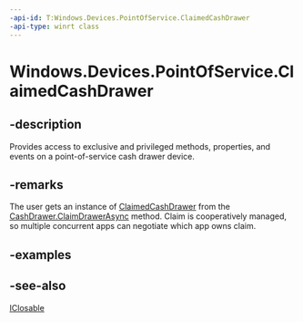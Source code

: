 ----api-id: T:Windows.Devices.PointOfService.ClaimedCashDrawer
-api-type: winrt class
---<!-- Class syntax.public class ClaimedCashDrawer : Windows.Devices.PointOfService.IClaimedCashDrawer, Windows.Foundation.IClosable--># Windows.Devices.PointOfService.ClaimedCashDrawer## -descriptionProvides access to exclusive and privileged methods, properties, and events on a point-of-service cash drawer device.## -remarksThe user gets an instance of [ClaimedCashDrawer](claimedcashdrawer.md) from the [CashDrawer.ClaimDrawerAsync](cashdrawer_claimdrawerasync.md) method. Claim is cooperatively managed, so multiple concurrent apps can negotiate which app owns claim.## -examples## -see-also[IClosable](../windows.foundation/iclosable.md)